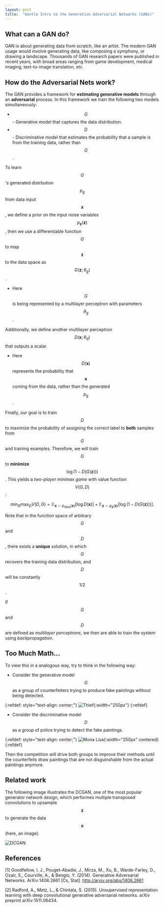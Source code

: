 ```yaml
---
layout: post
title:  "Gentle Intro to the Generative Adversarial Networks (GANs)"
---
```


## What can a GAN do?

GAN is about generating data from scratch, like an artist. The modern GAN usage would involve generating data, like composing a symphony, or drawing a landscape. Thousands of GAN research papers were published in recent years, with broad areas ranging from game development, medical imaging, text-to-image translation, etc.

## How do the Adversarial Nets work?

The GAN provides a framework for **estimating generative models** through an **adversarial** process. In this framework we train the following two models simultaneously:

* $$G$$ - Generative model that captures the data distribution.
* $$D$$ - Discriminative model that estimates the probability that a sample is from the training data, rather than $$G$$.

To learn $$G$$'s generated distrbution $$p_g$$ from data input $$\mathbf{x}$$, we define a prior on the input noise variables $$p_{\mathbf{z}}(\mathbf{z})$$, then we use a differentiable function $$G$$ to map $$\mathbf{z}$$ to the data space as $$G(\mathbf{z};\theta_g)$$.

* Here $$G$$ is being represented by a multilayer perceptron with parameters $$\theta_g$$.

Additionally, we define another multilayer perceptron $$D(\mathbf{x};\theta_d)$$ that outputs a scalar.

* Here $$D(\mathbf{x})$$ represents the probability that $$\mathbf{x}$$ coming from the data, rather than the generated $$p_g$$.

Finally, our goal is to train $$D$$ to maximize the probability of assigning the correct label to **both** samples from $$G$$ and training examples. Therefore, we will train $$G$$ to **minimize** $$\log(1-D(G(\mathbf{z})))$$. This yields a *two-player minimax game* with value function $$V(G,D)$$:

$$
\min_G\max_D V(D,G)=\mathbb{E}_{\mathbf{x}\sim p_{\text{data}}(\mathbf{x})}[\log D(\mathbf{x})]+\mathbb{E}_{\mathbf{z}\sim p_{\mathbf{z}}(\mathbf{z})}[\log(1-D(G(\mathbf{z})))].
$$

Note that in the function space of arbitrary $$G$$ and $$D$$, there exists a **unique** solution, in which $$G$$ recovers the training data distribution, and $$D$$ will be constantly $$1/2$$.

If $$G$$ and $$D$$ are defined as *multilayer perceptrons*, we then are able to train the system using *backpropagation*.

## Too Much Math...

To view this in a analogous way, try to think in the following way:

* Consider the generative model $$G$$ as a group of counterfeiters trying to produce fake paintings without being detected.

{:refdef: style="text-align: center;"}
![Thief](https://www.drawinghowtodraw.com/stepbystepdrawinglessons/wp-content/uploads/2011/02/06-thief-color.png){:width="250px"}
{:refdef}

* Consider the discriminative model $$D$$ as a group of police trying to detect the fake paintings.

{:refdef: style="text-align: center;"}
![Mona Lisa](https://upload.wikimedia.org/wikipedia/commons/thumb/e/ec/Mona_Lisa%2C_by_Leonardo_da_Vinci%2C_from_C2RMF_retouched.jpg/1920px-Mona_Lisa%2C_by_Leonardo_da_Vinci%2C_from_C2RMF_retouched.jpg){:width="250px" centered}
{:refdef}

Then the competition will drive both groups to improve their methods until the counterfeits draw paintings that are not disguinshable from the actual paintings anymore.

## Related work

The following image illustrates the DCGAN, one of the most popular generator network design, which performes multiple transposed convolutions to upsample $$\mathbf{z}$$ to generate the data $$\mathbf{x}$$ (here, an image).

![DCGAN](https://miro.medium.com/max/1400/1*ULAGAYoGGr5eEB2377ArYA.png)

## References

[1] Goodfellow, I. J., Pouget-Abadie, J., Mirza, M., Xu, B., Warde-Farley, D., Ozair, S., Courville, A., & Bengio, Y. (2014). Generative Adversarial Networks. ArXiv:1406.2661 [Cs, Stat]. http://arxiv.org/abs/1406.2661

[2] Radford, A., Metz, L., & Chintala, S. (2015). Unsupervised representation learning with deep convolutional generative adversarial networks. arXiv preprint arXiv:1511.06434.
